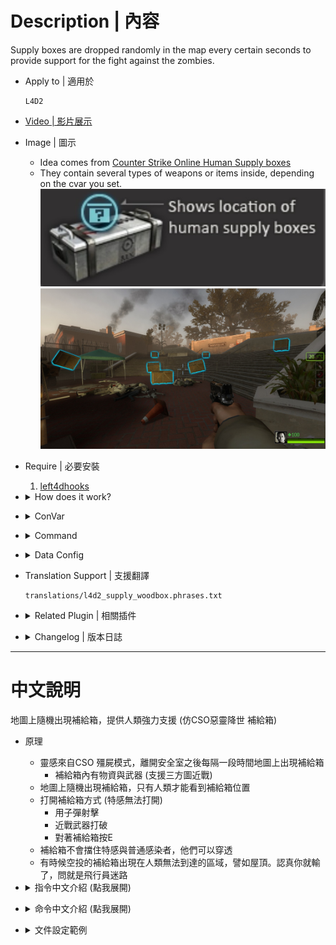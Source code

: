 # Description | 內容
Supply boxes are dropped randomly in the map every certain seconds to provide support for the fight against the zombies.

* Apply to | 適用於
	```
	L4D2
	```

* [Video | 影片展示](https://youtu.be/9rXlJ8PsOTA)

* Image | 圖示
	* Idea comes from [Counter Strike Online Human Supply boxes](https://cso.fandom.com/wiki/Zombie_2:_Mutation#Supply_boxes)
	* They contain several types of weapons or items inside, depending on the cvar you set.
	<br/>![l4d2_supply_woodbox_1](image/l4d2_supply_woodbox_1.jpg)
	<br/>![l4d2_supply_woodbox_2](image/l4d2_supply_woodbox_2.jpg)

* Require | 必要安裝
	1. [left4dhooks](https://forums.alliedmods.net/showthread.php?t=321696)

* <details><summary>How does it work?</summary>

	* Drop supply box after survivos has left the safer zone
	* Drop weapons, melee (support custom melee), medic, throwable, gascan....
	* Sometime the helicopter pilot might lose his way, drop supply box on unreachable location and outside of the path.
</details>

* <details><summary>ConVar</summary>

	* cfg\sourcemod\l4d2_supply_woodbox.cfg
		```php
		// 0=Plugin off, 1=Plugin on.
		l4d2_supply_woodbox_allow "1"

		// Turn on the plugin in these game modes, separate by commas (no spaces). (Empty = all).
		l4d2_supply_woodbox_modes ""

		// Turn off the plugin in these game modes, separate by commas (no spaces). (Empty = none).
		l4d2_supply_woodbox_modes_off ""

		// Turn on the plugin in these game modes. 0=All, 1=Coop, 2=Survival, 4=Versus, 8=Scavenge. Add numbers together.
		l4d2_supply_woodbox_modes_tog "0"

		// Turn off the plugin in these maps, separate by commas (no spaces). (0=All maps, Empty = none).
		l4d2_supply_woodbox_map_off ""

		// Max Items that could drop in woodbox.
		l4d2_supply_woodbox_item_max "4"

		// Min Items that could drop in woodbox.
		l4d2_supply_woodbox_item_min "2"

		// Item chance to drop Weapons/Melee/Medic/Throwable/Others, separate by commas (no spaces), the sum of 5 value must be 100
		l4d2_supply_woodbox_item_chance "30,5,45,15,5"

		// Time in seconds to remove item if no one picks up after it drops from box (0=off)
		l4d2_supply_woodbox_item_life "60"

		// The default Supply box color. Three values between 0-255 separated by spaces. RGB Color255 - Red Green Blue. (empty=disable)
		l4d2_supply_woodbox_color "0 145 200"

		// The default Supply box glow range.
		l4d2_supply_woodbox_glow_range "1800"

		// Set the max spawn time for Supply box drop.
		l4d2_supply_woodbox_time_max "80"

		// Set the min spawn time for Supply box drop.
		l4d2_supply_woodbox_time_min "60"

		// Max Supply boxes that could drop once.
		l4d2_supply_woodbox_drop_max "2"

		// Min Supply boxes that could drop once.
		l4d2_supply_woodbox_drop_min "1"

		// Set the limit for Supply box spawned by the plugin.
		l4d2_supply_woodbox_limit "6"

		// Set the life time for Supply box.
		l4d2_supply_woodbox_box_life "180"

		// Supply Box - Drop sound file (relative to to sound/, empty=random helicopter sound, -1: disable)
		l4d2_supply_woodbox_soundfile ""

		// If 1, still dorp supply box in final stage rescue
		l4d2_supply_woodbox_drop_final "0"

		// Supply box model type, 1: wood_crate001a, 2: wood_crate001a_damagedMAX, 3: wood_crate002a (0=random)
		l4d2_supply_woodbox_type "1"

		// Changes how Supply box hint displays. (0: Disable, 1:In chat, 2: In Hint Box, 3: In center text)
		l4d2_supply_woodbox_announce_type "3"
		```
</details>

* <details><summary>Command</summary>

	* **Spawn a supply box at your crosshair (Admin Flag: ADMFLAG_ROOT)**
		```php
		sm_supplybox
		sm_box
		```
</details>

* <details><summary>Data Config</summary>

	* Check [data/l4d2_supply_woodbox.cfg](data/l4d2_supply_woodbox.cfg) for more details
</details>

* Translation Support | 支援翻譯
	```
	translations/l4d2_supply_woodbox.phrases.txt
	```

* <details><summary>Related Plugin | 相關插件</summary>

	1. [l4d_cso_zombie_Regeneration](/l4d_cso_zombie_Regeneration): The zombies have grown stronger, now they are able to heal their injuries by standing still without receiving any damage.
		* 殭屍變得更強大，他們只要站著不動便可以自癒傷勢　(仿CSO惡靈降世 殭屍技能)

	2. [weapon_csgo_reload](/l4d2_weapon_csgo_reload): Weapon Quickswitch Reloading in L4D1+2
		* 將武器改成現代遊戲的裝子彈機制 (仿CS2切槍裝彈設定)

	3. [l4d2_cso_knockback](https://github.com/fbef0102/Game-Private_Plugin/tree/main/L4D_插件/Nothing_Impossible_無理改造版/l4d2_cso_knockback): Weapons and Melees now have knockback power like CSO
		* 槍械與近戰武器現在有擊退力 (仿CSO惡靈降世)
</details>

* <details><summary>Changelog | 版本日誌</summary>

	* v1.6 (2024-3-1)
		* Update data
		* Infected team now unable to see the box glow
		
	* v1.5 (2024-2-15)
		* Add data config

	* v1.4 (2023-7-26)
		* Add hunting Rifle

	* v1.3 (2022-9-12)
		* Remove gascan,  propanecanister, oxygentank if no one picks up

	* v1.2 (2022-8-13)
		* Optimize code.

	* v1.1 (2022-3-29)
		* Support Survival Mode.

	* v1.0 (2022-1-11)
		* [Initial release](https://forums.alliedmods.net/showthread.php?t=335862)
		* Add convars to turn off this plugin
		* Random box model available
		* Item chance to drop Weapons/Melee/Medic/Throwable/Others
		* Custom sound
		* Detect custom melee and spawn
		* Translation Support
		* Supply box life time
		* Remove item if no one picks up after it drops from box after a while
		* Compatibility support for SourceMod 1.11. Fixed various warnings.

	* v0.0
		* Credit: [Lux](https://forums.alliedmods.net/member.php?u=257841) - original code
</details>

- - - -
# 中文說明
地圖上隨機出現補給箱，提供人類強力支援 (仿CSO惡靈降世 補給箱)

* 原理
	* 靈感來自CSO 殭屍模式，離開安全室之後每隔一段時間地圖上出現補給箱
		* 補給箱內有物資與武器 (支援三方圖近戰)
	* 地圖上隨機出現補給箱，只有人類才能看到補給箱位置
	* 打開補給箱方式 (特感無法打開)
		* 用子彈射擊
		* 近戰武器打破
		* 對著補給箱按E
	* 補給箱不會擋住特感與普通感染者，他們可以穿透
	* 有時候空投的補給箱出現在人類無法到達的區域，譬如屋頂。認真你就輸了，問就是飛行員迷路

* <details><summary>指令中文介紹 (點我展開)</summary>

	* cfg\sourcemod\l4d2_supply_woodbox.cfg
		```php
		// 0=關閉插件, 1=啟動插件
		l4d2_supply_woodbox_allow "1"

		// 什麼模式下啟動此插件, 逗號區隔 (無空白). (留白 = 所有模式)
		l4d2_supply_woodbox_modes ""

		// 什麼模式下關閉此插件, 逗號區隔 (無空白). (留白 = 無)
		l4d2_supply_woodbox_modes_off ""

		// 什麼模式下啟動此插件. 0=所有模式, 1=戰役, 2=生存, 4=對抗, 8=清道夫. 請將數字相加起來
		l4d2_supply_woodbox_modes_tog "0"

		// 在某些地圖裡關閉此插件，請填入地圖名，逗號區隔 (無空白). (0 = 所有地圖, 留白 = 無)
		l4d2_supply_woodbox_map_off ""

		// 從補給箱掉落的物品最大數量.
		l4d2_supply_woodbox_item_max "4"

		// 從補給箱掉落的物品最小數量.
		l4d2_supply_woodbox_item_min "2"

		// 從補給箱掉落的物品，變成槍枝武器/近戰武器/醫療物品/投擲物品/其他(汽油桶、瓦斯罐...)的機率，逗號區隔 (無空白)，這五個數字加起來必須是100
		l4d2_supply_woodbox_item_chance "30,5,45,15,5"

		// 如果沒人拿取補給箱掉落的物品，過60秒後會自動移除 (0=不移除)
		l4d2_supply_woodbox_item_life "60"

		// 補給箱的光圈顏色. 三個介於0-255的數字，空白區隔. 為RGB三色 - 紅 綠 藍. (留白=沒有光圈顏色)
		l4d2_supply_woodbox_color "0 145 200"

		// 補給箱的光圈發光範圍.
		l4d2_supply_woodbox_glow_range "1800"

		// 空投補給箱的最大間隔時間
		l4d2_supply_woodbox_time_max "80"

		// 空投補給箱的最小間隔時間
		l4d2_supply_woodbox_time_min "60"

		// 每次空投補給箱的最多數量.
		l4d2_supply_woodbox_drop_max "2"

		// 每次空投補給箱的最少數量.
		l4d2_supply_woodbox_drop_min "1"

		// 場上只能同時存在6個補給箱.
		l4d2_supply_woodbox_limit "6"

		// 沒人打破補給箱的場合，180秒後會自動消失
		l4d2_supply_woodbox_box_life "180"

		// 補給箱空投音效 (路徑相對於 sound 資料夾, 留白=隨機的直升機駕駛員語音, -1=關閉音效)
		l4d2_supply_woodbox_soundfile ""

		// 為1時，最後救援開始之後，照樣空投補給箱
		l4d2_supply_woodbox_drop_final "0"

		// 補給箱的箱子模型, 1: wood_crate001a, 2: wood_crate001a_damagedMAX, 3: wood_crate002a (0=隨機模型)
		l4d2_supply_woodbox_type "1"

		// 如何提示有空投補給箱?. (0: 不提示, 1: 聊天框, 2: 螢幕下方黑底白字框, 3: 螢幕正中間)
		l4d2_supply_woodbox_announce_type "3"
		```
</details>

* <details><summary>命令中文介紹 (點我展開)</summary>

	* **在準心指向的地方生成補給箱 (管理員權限: ADMFLAG_ROOT)**
		```php
		sm_supplybox
		sm_box
		```
</details>

* <details><summary>文件設定範例</summary>

	* 修改掉落的物資
	* 查看[data/l4d2_supply_woodbox.cfg](data/l4d2_supply_woodbox.cfg)有更多說明
</details>
